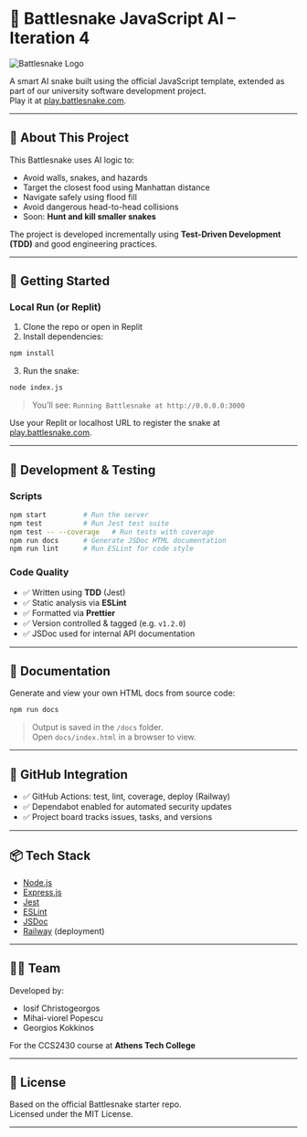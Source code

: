 # 🐍 Battlesnake JavaScript AI – Iteration 4

![Battlesnake Logo](https://media.battlesnake.com/social/StarterSnakeGitHubRepos_JavaScript.png)

A smart AI snake built using the official JavaScript template, extended as part of our university software development project.  
Play it at [play.battlesnake.com](https://play.battlesnake.com).

---

## 📖 About This Project

This Battlesnake uses AI logic to:
- Avoid walls, snakes, and hazards
- Target the closest food using Manhattan distance
- Navigate safely using flood fill
- Avoid dangerous head-to-head collisions
- Soon: **Hunt and kill smaller snakes**

The project is developed incrementally using **Test-Driven Development (TDD)** and good engineering practices.

---

## 🚀 Getting Started

### Local Run (or Replit)

1. Clone the repo or open in Replit
2. Install dependencies:

```bash
npm install
```

3. Run the snake:

```bash
node index.js
```

> You’ll see: `Running Battlesnake at http://0.0.0.0:3000`

Use your Replit or localhost URL to register the snake at [play.battlesnake.com](https://play.battlesnake.com).

---

## 🧪 Development & Testing

### Scripts

```bash
npm start         # Run the server
npm test          # Run Jest test suite
npm test -- --coverage   # Run tests with coverage
npm run docs      # Generate JSDoc HTML documentation
npm run lint      # Run ESLint for code style
```

### Code Quality

- ✅ Written using **TDD** (Jest)
- ✅ Static analysis via **ESLint**
- ✅ Formatted via **Prettier**
- ✅ Version controlled & tagged (e.g. `v1.2.0`)
- ✅ JSDoc used for internal API documentation

---

## 📄 Documentation

Generate and view your own HTML docs from source code:

```bash
npm run docs
```

> Output is saved in the `/docs` folder.  
> Open `docs/index.html` in a browser to view.

---

## 🔄 GitHub Integration

- ✅ GitHub Actions: test, lint, coverage, deploy (Railway)
- ✅ Dependabot enabled for automated security updates
- ✅ Project board tracks issues, tasks, and versions

---

## 📦 Tech Stack

- [Node.js](https://nodejs.org/)
- [Express.js](https://expressjs.com/)
- [Jest](https://jestjs.io/)
- [ESLint](https://eslint.org/)
- [JSDoc](https://jsdoc.app/)
- [Railway](https://railway.app/) (deployment)

---

## 🧑‍💻 Team

Developed by:  
- Iosif Christogeorgos  
- Mihai-viorel Popescu  
- Georgios Kokkinos  

For the CCS2430 course at **Athens Tech College**

---

## 📝 License

Based on the official Battlesnake starter repo.  
Licensed under the MIT License.

---
